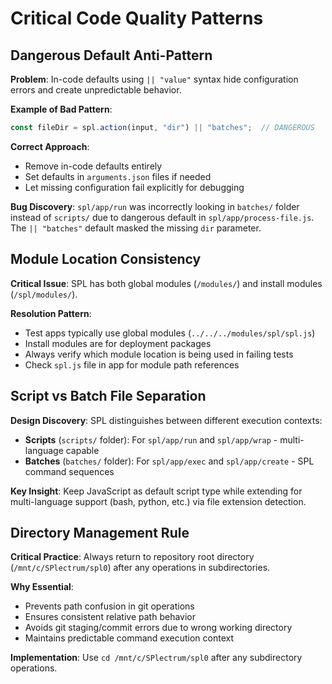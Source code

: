 # Critical Code Quality Patterns

## Dangerous Default Anti-Pattern

**Problem**: In-code defaults using `|| "value"` syntax hide configuration errors and create unpredictable behavior.

**Example of Bad Pattern**:
```javascript
const fileDir = spl.action(input, "dir") || "batches";  // DANGEROUS
```

**Correct Approach**: 
- Remove in-code defaults entirely
- Set defaults in `arguments.json` files if needed
- Let missing configuration fail explicitly for debugging

**Bug Discovery**: `spl/app/run` was incorrectly looking in `batches/` folder instead of `scripts/` due to dangerous default in `spl/app/process-file.js`. The `|| "batches"` default masked the missing `dir` parameter.

## Module Location Consistency

**Critical Issue**: SPL has both global modules (`/modules/`) and install modules (`/spl/modules/`).

**Resolution Pattern**:
- Test apps typically use global modules (`../../../modules/spl/spl.js`)
- Install modules are for deployment packages
- Always verify which module location is being used in failing tests
- Check `spl.js` file in app for module path references

## Script vs Batch File Separation

**Design Discovery**: SPL distinguishes between different execution contexts:
- **Scripts** (`scripts/` folder): For `spl/app/run` and `spl/app/wrap` - multi-language capable
- **Batches** (`batches/` folder): For `spl/app/exec` and `spl/app/create` - SPL command sequences

**Key Insight**: Keep JavaScript as default script type while extending for multi-language support (bash, python, etc.) via file extension detection.

## Directory Management Rule

**Critical Practice**: Always return to repository root directory (`/mnt/c/SPlectrum/spl0`) after any operations in subdirectories.

**Why Essential**: 
- Prevents path confusion in git operations
- Ensures consistent relative path behavior
- Avoids git staging/commit errors due to wrong working directory
- Maintains predictable command execution context

**Implementation**: Use `cd /mnt/c/SPlectrum/spl0` after any subdirectory operations.